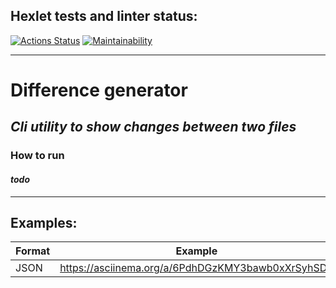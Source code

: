 ## Hexlet tests and linter status:

[![Actions Status](https://github.com/filtertish/java-project-71/actions/workflows/hexlet-check.yml/badge.svg)](https://github.com/filtertish/java-project-71/actions)
[![Maintainability](https://api.codeclimate.com/v1/badges/d1ac05b640d0798206de/maintainability)](https://codeclimate.com/github/filtertish/java-project-71/maintainability)

---

# **Difference generator**

## *Cli utility to show changes between two files*

### How to run

#### *todo*

---

## Examples:

| Format | Example                                           |
|--------|---------------------------------------------------|
| JSON   | https://asciinema.org/a/6PdhDGzKMY3bawb0xXrSyhSDR |
